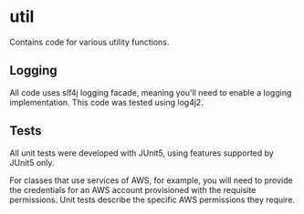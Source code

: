 # util
Contains code for various utility functions.

## Logging

All code uses slf4j logging facade, meaning you'll need to enable a logging implementation.  This code was tested using log4j2.

## Tests

All unit tests were developed with JUnit5, using features supported by JUnit5 only.

For classes that use services of AWS, for example, you will need to provide the credentials for an AWS account provisioned with the requisite permissions.  Unit tests describe the specific AWS permissions they require.

